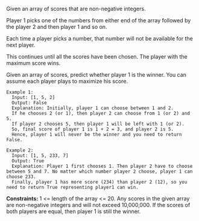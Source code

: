 Given an array of scores that are non-negative integers. 

Player 1 picks one of the numbers from either end of the array followed by the player 2 and then player 1 and so on. 

Each time a player picks a number, that number will not be available for the next player. 

This continues until all the scores have been chosen. The player with the maximum score wins.

Given an array of scores, predict whether player 1 is the winner. You can assume each player plays to maximize his score.

```
Example 1:
  Input: [1, 5, 2]
  Output: False
  Explanation: Initially, player 1 can choose between 1 and 2. 
  If he chooses 2 (or 1), then player 2 can choose from 1 (or 2) and 5. 
  If player 2 chooses 5, then player 1 will be left with 1 (or 2). 
  So, final score of player 1 is 1 + 2 = 3, and player 2 is 5. 
  Hence, player 1 will never be the winner and you need to return False.
  
Example 2:
  Input: [1, 5, 233, 7]
  Output: True
  Explanation: Player 1 first chooses 1. Then player 2 have to choose between 5 and 7. No matter which number player 2 choose, player 1 can choose 233.
  Finally, player 1 has more score (234) than player 2 (12), so you need to return True representing player1 can win.
```  

**Constraints:**
  1 <= length of the array <= 20.
  Any scores in the given array are non-negative integers and will not exceed 10,000,000.
  If the scores of both players are equal, then player 1 is still the winner.